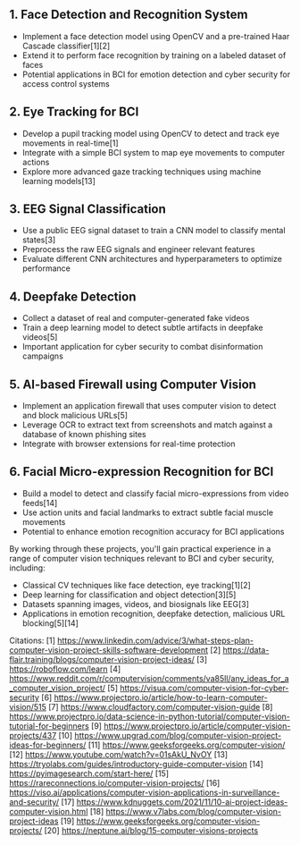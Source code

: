 ## 1. Face Detection and Recognition System
- Implement a face detection model using OpenCV and a pre-trained Haar Cascade classifier[1][2]
- Extend it to perform face recognition by training on a labeled dataset of faces
- Potential applications in BCI for emotion detection and cyber security for access control systems

## 2. Eye Tracking for BCI 
- Develop a pupil tracking model using OpenCV to detect and track eye movements in real-time[1]
- Integrate with a simple BCI system to map eye movements to computer actions
- Explore more advanced gaze tracking techniques using machine learning models[13]

## 3. EEG Signal Classification
- Use a public EEG signal dataset to train a CNN model to classify mental states[3]
- Preprocess the raw EEG signals and engineer relevant features 
- Evaluate different CNN architectures and hyperparameters to optimize performance

## 4. Deepfake Detection
- Collect a dataset of real and computer-generated fake videos 
- Train a deep learning model to detect subtle artifacts in deepfake videos[5]
- Important application for cyber security to combat disinformation campaigns

## 5. AI-based Firewall using Computer Vision
- Implement an application firewall that uses computer vision to detect and block malicious URLs[5]
- Leverage OCR to extract text from screenshots and match against a database of known phishing sites
- Integrate with browser extensions for real-time protection

## 6. Facial Micro-expression Recognition for BCI
- Build a model to detect and classify facial micro-expressions from video feeds[14]
- Use action units and facial landmarks to extract subtle facial muscle movements 
- Potential to enhance emotion recognition accuracy for BCI applications

By working through these projects, you'll gain practical experience in a range of computer vision techniques relevant to BCI and cyber security, including:

- Classical CV techniques like face detection, eye tracking[1][2]
- Deep learning for classification and object detection[3][5] 
- Datasets spanning images, videos, and biosignals like EEG[3]
- Applications in emotion recognition, deepfake detection, malicious URL blocking[5][14]

Citations:
[1] https://www.linkedin.com/advice/3/what-steps-plan-computer-vision-project-skills-software-development
[2] https://data-flair.training/blogs/computer-vision-project-ideas/
[3] https://roboflow.com/learn
[4] https://www.reddit.com/r/computervision/comments/va85ll/any_ideas_for_a_computer_vision_project/
[5] https://visua.com/computer-vision-for-cyber-security
[6] https://www.projectpro.io/article/how-to-learn-computer-vision/515
[7] https://www.cloudfactory.com/computer-vision-guide
[8] https://www.projectpro.io/data-science-in-python-tutorial/computer-vision-tutorial-for-beginners
[9] https://www.projectpro.io/article/computer-vision-projects/437
[10] https://www.upgrad.com/blog/computer-vision-project-ideas-for-beginners/
[11] https://www.geeksforgeeks.org/computer-vision/
[12] https://www.youtube.com/watch?v=01sAkU_NvOY
[13] https://tryolabs.com/guides/introductory-guide-computer-vision
[14] https://pyimagesearch.com/start-here/
[15] https://rareconnections.io/computer-vision-projects/
[16] https://viso.ai/applications/computer-vision-applications-in-surveillance-and-security/
[17] https://www.kdnuggets.com/2021/11/10-ai-project-ideas-computer-vision.html
[18] https://www.v7labs.com/blog/computer-vision-project-ideas
[19] https://www.geeksforgeeks.org/computer-vision-projects/
[20] https://neptune.ai/blog/15-computer-visions-projects

